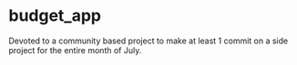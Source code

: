 # budget_app
Devoted to a community based project to make at least 1 commit on a side project for the entire month of July.
